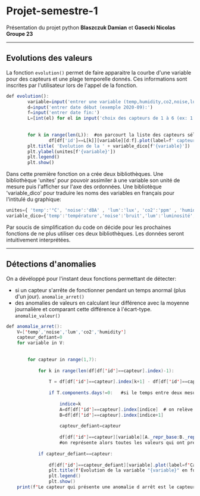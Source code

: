 # Projet-semestre-1
Présentation du projet python __Blaszczuk Damian__ et __Gasecki Nicolas__ __Groupe 23__

----
## Evolutions des valeurs
La fonction ```evolution()``` permet de faire apparaitre la courbe d'une variable pour des capteurs et une plage temporelle donnés. Ces informations sont inscrites par l'utilisateur lors de l'appel de la fonction.

```javascript
def evolution():
        variable=input('entrer une variable (temp,humidity,co2,noise,lum):')
        d=input('entrer date début (exemple 2020-09):')
        f=input('entrer date fin:')
        L=[int(el) for el in input('choix des capteurs de 1 à 6 (ex: 1 3 5):').split()]
        
        
        for k in range(len(L)):  #on parcourt la liste des capteurs sélectionnés
                df[df['id']==L[k]][variable][d:f].plot(label=f' capteur {L[k]}') # et on dessine le graphique correspondant au capteur 'id' pour la variable et la plage horaire choisies
        plt.title( 'Evolution de la ' + variable_dico[f'{variable}'])
        plt.ylabel(unites[f'{variable}'])
        plt.legend()               
        plt.show()
```
Dans cette première fonction on a crée deux bibliothèques. Une bibliothèque 'unites' pour pouvoir assimiler à une variable son unité de mesure puis l'afficher sur l'axe des ordonnées. Une bibliotèque 'variable_dico' pour traduire les noms des variables en français pour l'intitulé du graphique:
```javascript
unites={ 'temp':'°C', 'noise':'dBA' , 'lum':'lux', 'co2':'ppm' , 'humidity':'%' }
variable_dico={'temp':'température','noise':'bruit','lum':'luminosité','co2':'CO_2','humidity':'humidité relative'}
```
Par soucis de simplification du code on décide pour les prochaines fonctions de ne plus utiliser ces deux bibliothèques. Les données seront intuitivement interprétées. 

--------
## Détections d'anomalies

On a dévéloppé pour l'instant deux fonctions permettant de détecter:
* si un capteur s'arrête de fonctionner pendant un temps anormal (plus d'un jour). ```anomalie_arret()```
* des anomalies de valeurs en calculant leur différence avec la moyenne journalière et comparant cette différence à l'écart-type. ```anomalie_valeur()```

```java
def anomalie_arret():
    V=['temp','noise','lum','co2','humidity']
    capteur_defiant=0
    for variable in V:
        
        
        for capteur in range(1,7):
            
            for k in range(len(df[df['id']==capteur].index)-1):
                
                T = df[df['id']==capteur].index[k+1] - df[df['id']==capteur].index[k] #on calcule la différence de temps écoulé entre deux prises de mesures. Il s'agit d'un Timedelta.
                
                if T.components.days!=0:   #si le temps entre deux mesures dépasse un jour on considère qu'il s'agit d'une anomalie d'interruption du capteur.
                    
                    indice=k
                    A=df[df['id']==capteur].index[indice]  # on relève les caractétistiques des deux valeurs entre lesquelles le temps écoulé dépasse un jour. Il s'agit d'un Timestamp
                    B=df[df['id']==capteur].index[indice+1]
                    
                    capteur_defiant=capteur
                    
                    df[df['id']==capteur][variable][A._repr_base:B._repr_base].plot(label=f'Arrêt du capteur {capteur}',ls=":",lw=5,color='r')   
                    #on représente alors toutes les valeurs qui ont présentées cette anomalie.
                    
            if capteur_defiant==capteur:
                
                df[df['id']==capteur_defiant][variable].plot(label=f'Capteur {capteur_defiant}')
                plt.title(f'Evolution de la variable "{variable}" en fonction du temps')
                plt.legend()
                plt.show()
    print(f'Le capteur qui présente une anomalie d arrêt est le capteur "{capteur_defiant}"')
```
